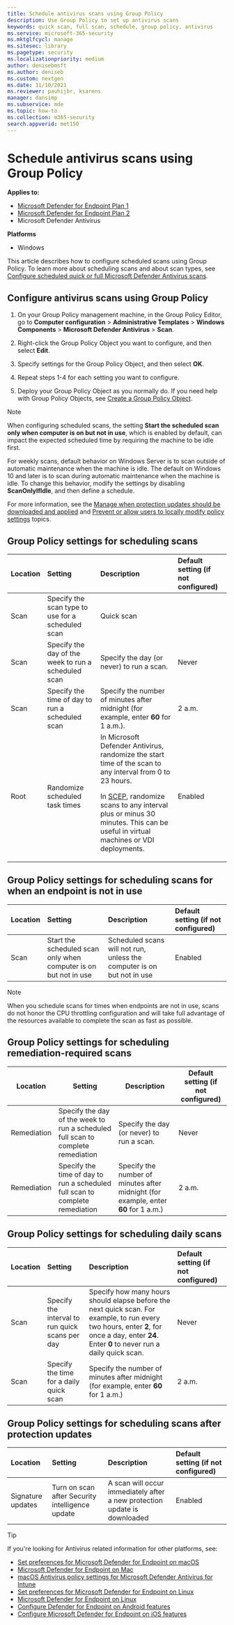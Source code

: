 ```yaml
---
title: Schedule antivirus scans using Group Policy
description: Use Group Policy to set up antivirus scans
keywords: quick scan, full scan, schedule, group policy, antivirus
ms.service: microsoft-365-security
ms.mktglfcycl: manage
ms.sitesec: library
ms.pagetype: security
ms.localizationpriority: medium
author: denisebmsft
ms.author: deniseb
ms.custom: nextgen
ms.date: 11/10/2021
ms.reviewer: pauhijbr, ksarens
manager: dansimp
ms.subservice: mde
ms.topic: how-to
ms.collection: m365-security
search.appverid: met150
---
```


# Schedule antivirus scans using Group Policy

**Applies to:**

- [Microsoft Defender for Endpoint Plan 1](https://go.microsoft.com/fwlink/?linkid=2154037)
- [Microsoft Defender for Endpoint Plan 2](https://go.microsoft.com/fwlink/?linkid=2154037)
- Microsoft Defender Antivirus

**Platforms**
- Windows

This article describes how to configure scheduled scans using Group Policy. To learn more about scheduling scans and about scan types, see [Configure scheduled quick or full Microsoft Defender Antivirus scans](schedule-antivirus-scans.md). 

## Configure antivirus scans using Group Policy

1. On your Group Policy management machine, in the Group Policy Editor, go to **Computer configuration** \> **Administrative Templates** \> **Windows Components** \> **Microsoft Defender Antivirus** \> **Scan**.

2. Right-click the Group Policy Object you want to configure, and then select **Edit**.

3. Specify settings for the Group Policy Object, and then select **OK**. 

4. Repeat steps 1-4 for each setting you want to configure.

5. Deploy your Group Policy Object as you normally do. If you need help with Group Policy Objects, see [Create a Group Policy Object](/windows/security/threat-protection/windows-firewall/create-a-group-policy-object).

> [!NOTE]
> When configuring scheduled scans, the setting **Start the scheduled scan only when computer is on but not in use**, which is enabled by default, can impact the expected scheduled time by requiring the machine to be idle first.
>
> For weekly scans, default behavior on Windows Server is to scan outside of automatic maintenance when the machine is idle. The default on Windows 10 and later is to scan during automatic maintenance when the machine is idle. To change this behavior, modify the settings by disabling **ScanOnlyIfIdle**, and then define a schedule.

For more information, see the [Manage when protection updates should be downloaded and applied](manage-protection-update-schedule-microsoft-defender-antivirus.md) and [Prevent or allow users to locally modify policy settings](configure-local-policy-overrides-microsoft-defender-antivirus.md) topics.

## Group Policy settings for scheduling scans

| Location | Setting | Description | Default setting (if not configured) |
|:---|:---|:---|:---|
| Scan | Specify the scan type to use for a scheduled scan | Quick scan |
| Scan | Specify the day of the week to run a scheduled scan | Specify the day (or never) to run a scan. | Never |
| Scan | Specify the time of day to run a scheduled scan | Specify the number of minutes after midnight (for example, enter **60** for 1 a.m.). | 2 a.m. |
| Root | Randomize scheduled task times |In Microsoft Defender Antivirus, randomize the start time of the scan to any interval from 0 to 23 hours. <p>In [SCEP](/mem/intune/protect/certificates-scep-configure), randomize scans to any interval plus or minus 30 minutes. This can be useful in virtual machines or VDI deployments. | Enabled |

## Group Policy settings for scheduling scans for when an endpoint is not in use

| Location | Setting | Description | Default setting (if not configured) |
|:---|:---|:---|:---|
| Scan | Start the scheduled scan only when computer is on but not in use | Scheduled scans will not run, unless the computer is on but not in use | Enabled |

> [!NOTE]
> When you schedule scans for times when endpoints are not in use, scans do not honor the CPU throttling configuration and will take full advantage of the resources available to complete the scan as fast as possible.

## Group Policy settings for scheduling remediation-required scans

| Location | Setting | Description | Default setting (if not configured) |
|---|---|---|---|
| Remediation | Specify the day of the week to run a scheduled full scan to complete remediation | Specify the day (or never) to run a scan. | Never |
| Remediation | Specify the time of day to run a scheduled full scan to complete remediation | Specify the number of minutes after midnight (for example, enter **60** for 1 a.m.) | 2 a.m. |

## Group Policy settings for scheduling daily scans

| Location | Setting | Description | Default setting (if not configured) |
|:---|:---|:---|:---|
| Scan | Specify the interval to run quick scans per day | Specify how many hours should elapse before the next quick scan. For example, to run every two hours, enter **2**, for once a day, enter **24**. Enter **0** to never run a daily quick scan. | Never |
| Scan | Specify the time for a daily quick scan | Specify the number of minutes after midnight (for example, enter **60** for 1 a.m.) | 2 a.m. |

## Group Policy settings for scheduling scans after protection updates

| Location | Setting | Description | Default setting (if not configured)|
|:---|:---|:---|:---|
| Signature updates | Turn on scan after Security intelligence update | A scan will occur immediately after a new protection update is downloaded | Enabled |

> [!TIP]
> If you're looking for Antivirus related information for other platforms, see:
> - [Set preferences for Microsoft Defender for Endpoint on macOS](mac-preferences.md)
> - [Microsoft Defender for Endpoint on Mac](microsoft-defender-endpoint-mac.md)
> - [macOS Antivirus policy settings for Microsoft Defender Antivirus for Intune](/mem/intune/protect/antivirus-microsoft-defender-settings-macos)
> - [Set preferences for Microsoft Defender for Endpoint on Linux](linux-preferences.md)
> - [Microsoft Defender for Endpoint on Linux](microsoft-defender-endpoint-linux.md)
> - [Configure Defender for Endpoint on Android features](android-configure.md)
> - [Configure Microsoft Defender for Endpoint on iOS features](ios-configure-features.md)